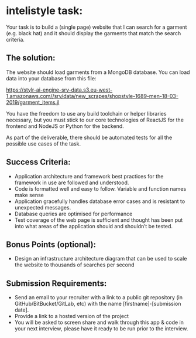 # intelistyle task:
Your task is to build a (single page) website that I can search for a garment (e.g. black hat) and it should display the garments that match the search criteria.

## The solution:
The website should load garments from a MongoDB database. You can load data into your database from this file:

https://stylr-ai-engine-srv-data.s3.eu-west-1.amazonaws.com//srv/data/new_scrapes/shopstyle-1689-men-18-03-2019/garment_items.jl

You have the freedom to use any build toolchain or helper libraries necessary, but you must stick to our core technologies of ReactJS for the frontend and NodeJS or Python for the backend.

As part of the deliverable, there should be automated tests for all the possible use cases of the task.

## Success Criteria:
- Application architecture and framework best practices for the framework in use are followed and understood.
- Code is formatted well and easy to follow. Variable and function names make sense
- Application gracefully handles database error cases and is resistant to unexpected messages.
- Database queries are optimised for performance
- Test coverage of the web page is sufficient and thought has been put into what areas of the application should and shouldn’t be tested.

## Bonus Points (optional):
- Design an infrastructure architecture diagram that can be used to scale the website to thousands of searches per second

## Submission Requirements:
- Send an email to your recruiter with a link to a public git repository (in GitHub/BitBucket/GitLab, etc) with the name [firstname]-[submission date].
- Provide a link to a hosted version of the project
- You will be asked to screen share and walk through this app & code in your next interview, please have it ready to be run prior to the interview.
